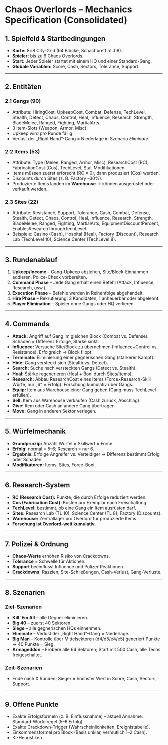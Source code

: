 # Chaos Overlords – Mechanics Specification (Consolidated)

## 1. Spielfeld & Startbedingungen
- **Karte:** 8×8 City-Grid (64 Blöcke, Schachbrett a1..h8).
- **Spieler:** bis zu 6 Chaos Overlords.
- **Start:** Jeder Spieler startet mit einem HQ und einer Standard-Gang.
- **Globale Variablen:** Score, Cash, Sectors, Tolerance, Support.

---

## 2. Entitäten

### 2.1 Gangs (90)
- Attribute: HiringCost, UpkeepCost, Combat, Defense, TechLevel, Stealth, Detect, Chaos, Control, Heal, Influence, Research, Strength, BladeMelee, Ranged, Fighting, MartialArts.
- 3 Item-Slots (Weapon, Armor, Misc).
- Upkeep wird pro Runde fällig.
- Verlust der „Right Hand“-Gang = Niederlage in Szenario *Eliminate*.

### 2.2 Items (53)
- Attribute: Type (Melee, Ranged, Armor, Misc), ResearchCost (RC), FabricationCost (Cos), TechLevel, Stat-Modifikationen.
- Items müssen zuerst erforscht (RC = 0), dann produziert (Cos) werden.
- Discounts durch Sites (z. B. Factory –30%).
- Produzierte Items landen im **Warehouse** → können ausgerüstet oder verkauft werden.

### 2.3 Sites (22)
- Attribute: Resistance, Support, Tolerance, Cash, Combat, Defense, Stealth, Detect, Chaos, Control, Heal, Influence, Research, Strength, BladeMelee, Ranged, Fighting, MartialArts, EquipmentDiscountPercent, EnablesResearchThroughTechLevel.
- Beispiele: Casino (Cash), Hospital (Heal), Factory (Discount), Research Lab (TechLevel 10), Science Center (TechLevel 8).

---

## 3. Rundenablauf
1. **Upkeep/Income** – Gang-Upkeep abziehen, Site/Block-Einnahmen addieren, Police-Check vorbereiten.
2. **Command Phase** – Jede Gang erhält einen Befehl (Attack, Influence, Research, usw.).
3. **Execution Phase** – Befehle werden in Reihenfolge abgehandelt.
4. **Hire Phase** – Rekrutierung: 3 Kandidaten, 1 anheuerbar oder abgelehnt.
5. **Player Elimination** – Spieler ohne Gangs oder HQ verlieren.

---

## 4. Commands
- **Attack:** Angriff auf Gang im gleichen Block (Combat vs. Defense). Schaden = Differenz Erfolge, Stärke sinkt.
- **Influence:** Versuche Site/Block zu übernehmen (Influence+Control vs. Resistance). Erfolgreich → Block flippt.
- **Terminate:** Eliminierung einer gegnerischen Gang (stärkerer Kampf).
- **Hide:** Gang versteckt sich (Stealth vs. Detect).
- **Search:** Suche nach versteckten Gangs (Detect vs. Stealth).
- **Heal:** Stärke regenerieren (Heal + Boni durch Sites/Items).
- **Research:** Abbau ResearchCost eines Items (Force×Research-Skill Würfe, nur „6“ = Erfolg). Forschung kumulativ über Gangs.
- **Equip:** Item aus Warehouse einer Gang geben (Gang muss TechLevel erfüllen).
- **Sell:** Item aus Warehouse verkaufen (Cash zurück, Abschlag).
- **Give:** Item oder Cash an andere Gang übertragen.
- **Move:** Gang in anderen Sektor verlegen.

---

## 5. Würfelmechanik
- **Grundprinzip:** Anzahl Würfel = Skillwert × Force.  
- **Erfolg:** normal = 5–6; Research = nur 6.  
- **Ergebnis:** Erfolge Angreifer vs. Verteidiger → Differenz bestimmt Erfolg oder Schaden.
- **Modifikatoren:** Items, Sites, Force-Boni.

---

## 6. Research-System
- **RC (Research Cost):** Punkte, die durch Erfolge reduziert werden.  
- **Cos (Fabrication Cost):** Kosten pro Exemplar nach Freischaltung.  
- **TechLevel:** bestimmt, ob eine Gang ein Item ausrüsten darf.  
- **Sites:** Research Lab (TL 10), Science Center (TL 8), Factory (Discounts).  
- **Warehouse:** Zentrallager pro Overlord für produzierte Items.  
- **Forschung ist Overlord-weit kumulativ.**

---

## 7. Polizei & Ordnung
- **Chaos-Werte** erhöhen Risiko von Crackdowns.  
- **Tolerance** = Schwelle für Aktionen.  
- **Support** beeinflusst Influence und Polizei-Reaktionen.  
- **Crackdowns:** Razzien, Site-Schließungen, Cash-Verlust, Gang-Verluste.

---

## 8. Szenarien
### Ziel-Szenarien
- **Kill ’Em All** – alle Gegner eliminieren.
- **Big 40** – zuerst 40 Sektoren.
- **Siege** – alle gegnerischen HQs einnehmen.
- **Eliminate** – Verlust der „Right Hand“-Gang = Niederlage.
- **Big Man** – Kontrolle über Mittelsektoren (d4/d5/e4/e5) generiert Punkte → 40 Punkte = Sieg.
- **Armageddon** – Erobere alle 64 Sektoren; Start mit 500 Cash, alle Techs freigeschaltet.

### Zeit-Szenarien
- Ende nach X Runden; Sieger = höchster Wert in Score, Cash, Sectors, Support.

---

## 9. Offene Punkte
- Exakte Erfolgsformeln (z. B. Einflussnahme) – aktuell Annahme: Standard-Würfelregel (5–6 Erfolg).  
- Exakte Crackdown-Trigger (Wahrscheinlichkeiten, Ereignistabelle).  
- Einkommensformel pro Block (Basis unklar, vermutlich 1–2 Cash).  
- KI-Heuristiken.

